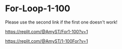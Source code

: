 # For-Loop-1-100
Please use the second link if the first one doesn't work!

https://replit.com/@AmyST/For1-100?v=1

https://replit.com/@AmyST/1-100For?v=1

